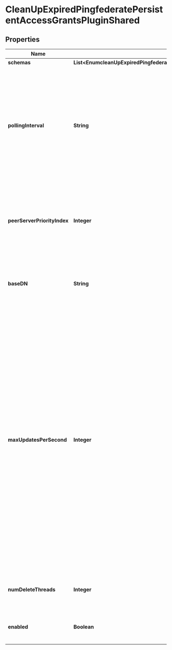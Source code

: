 

# CleanUpExpiredPingfederatePersistentAccessGrantsPluginShared


## Properties

| Name | Type | Description | Notes |
|------------ | ------------- | ------------- | -------------|
|**schemas** | **List&lt;EnumcleanUpExpiredPingfederatePersistentAccessGrantsPluginSchemaUrn&gt;** |  |  |
|**pollingInterval** | **String** | This specifies how often the plugin should check for expired data. It also controls the offset of peer servers (see the peer-server-priority-index for more information). |  [optional] |
|**peerServerPriorityIndex** | **Integer** | In a replicated environment, this determines the order in which peer servers should attempt to purge data. |  [optional] |
|**baseDN** | **String** | Only entries located within the subtree specified by this base DN are eligible for purging. |  [optional] |
|**maxUpdatesPerSecond** | **Integer** | This setting smooths out the performance impact on the server by throttling the purging to the specified maximum number of updates per second. To avoid a large backlog, this value should be set comfortably above the average rate that expired data is generated. When purge-behavior is set to subtree-delete-entries, then deletion of the entire subtree is considered a single update for the purposes of throttling. |  [optional] |
|**numDeleteThreads** | **Integer** | The number of threads used to delete expired entries. |  [optional] |
|**enabled** | **Boolean** | Indicates whether the plug-in is enabled for use. |  |



